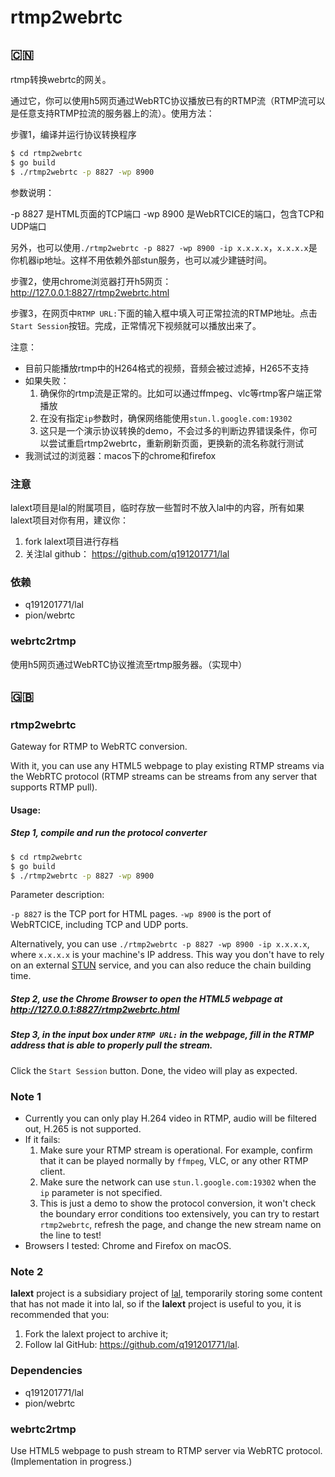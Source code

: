 # rtmp2webrtc

## 🇨🇳

rtmp转换webrtc的网关。

通过它，你可以使用h5网页通过WebRTC协议播放已有的RTMP流（RTMP流可以是任意支持RTMP拉流的服务器上的流）。使用方法：

步骤1，编译并运行协议转换程序

```sh
$ cd rtmp2webrtc
$ go build
$ ./rtmp2webrtc -p 8827 -wp 8900
```

参数说明：

-p 8827 是HTML页面的TCP端口
-wp 8900 是WebRTCICE的端口，包含TCP和UDP端口

另外，也可以使用`./rtmp2webrtc -p 8827 -wp 8900 -ip x.x.x.x`，`x.x.x.x`是你机器ip地址。这样不用依赖外部stun服务，也可以减少建链时间。 

步骤2，使用chrome浏览器打开h5网页： http://127.0.0.1:8827/rtmp2webrtc.html

步骤3，在网页中`RTMP URL:`下面的输入框中填入可正常拉流的RTMP地址。点击`Start Session`按钮。完成，正常情况下视频就可以播放出来了。

注意：

- 目前只能播放rtmp中的H264格式的视频，音频会被过滤掉，H265不支持
- 如果失败：
  1. 确保你的rtmp流是正常的。比如可以通过ffmpeg、vlc等rtmp客户端正常播放
  2. 在没有指定`ip`参数时，确保网络能使用`stun.l.google.com:19302`
  3. 这只是一个演示协议转换的demo，不会过多的判断边界错误条件，你可以尝试重启rtmp2webrtc，重新刷新页面，更换新的流名称就行测试
- 我测试过的浏览器：macos下的chrome和firefox

### 注意

lalext项目是lal的附属项目，临时存放一些暂时不放入lal中的内容，所有如果lalext项目对你有用，建议你：

1. fork lalext项目进行存档
2. 关注lal github： https://github.com/q191201771/lal

### 依赖

- q191201771/lal
- pion/webrtc

### webrtc2rtmp

使用h5网页通过WebRTC协议推流至rtmp服务器。（实现中）

## 🇬🇧

### rtmp2webrtc

Gateway for RTMP to WebRTC conversion.

With it, you can use any HTML5 webpage to play existing RTMP streams via the WebRTC protocol (RTMP streams can be streams from any server that supports RTMP pull). 

#### Usage:

##### Step 1, compile and run the protocol converter

```sh
$ cd rtmp2webrtc
$ go build
$ ./rtmp2webrtc -p 8827 -wp 8900
```

Parameter description:

`-p 8827` is the TCP port for HTML pages.
`-wp 8900` is the port of WebRTCICE, including TCP and UDP ports.

Alternatively, you can use `./rtmp2webrtc -p 8827 -wp 8900 -ip x.x.x.x`, where `x.x.x.x` is your machine's IP address. This way you don't have to rely on an external [STUN](https://www.pcmag.com/encyclopedia/term/stun) service, and you can also reduce the chain building time. 

##### Step 2, use the Chrome Browser to open the HTML5 webpage at http://127.0.0.1:8827/rtmp2webrtc.html

##### Step 3, in the input box under `RTMP URL:` in the webpage, fill in the RTMP address that is able to properly pull the stream.

Click the `Start Session` button. Done, the video will play as expected.

### Note 1

- Currently you can only play H.264 video in RTMP, audio will be filtered out, H.265 is not supported.
- If it fails:
  1. Make sure your RTMP stream is operational. For example, confirm that it can be played normally by `ffmpeg`, VLC, or any other RTMP client.
  2. Make sure the network can use `stun.l.google.com:19302` when the `ip` parameter is not specified.
  3. This is just a demo to show the protocol conversion, it won't check the boundary error conditions too extensively, you can try to restart `rtmp2webrtc`, refresh the page, and change the new stream name on the line to test!
- Browsers I tested: Chrome and Firefox on macOS.

### Note 2

**lalext** project is a subsidiary project of [lal](https://github.com/q191201771/lal), temporarily storing some content that has not made it into lal, so if the **lalext** project is useful to you, it is recommended that you:

1. Fork the lalext project to archive it;
2. Follow lal GitHub: https://github.com/q191201771/lal.

### Dependencies

- q191201771/lal
- pion/webrtc

### webrtc2rtmp

Use HTML5 webpage to push stream to RTMP server via WebRTC protocol. (Implementation in progress.)

